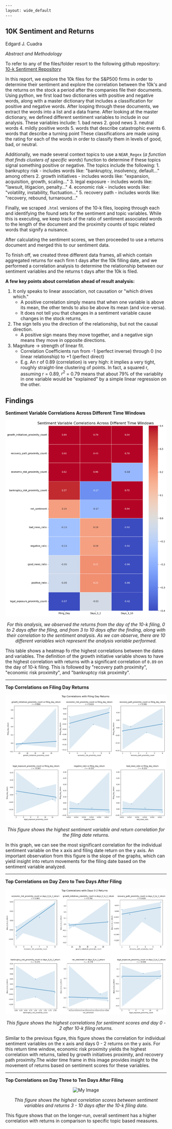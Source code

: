```
---
layout: wide_default
---        
```

## 10K Sentiment and Returns

Edgard J. Cuadra

_Abstract and Methodology_

To refer to any of the files/folder resort to the following github repository: [10-k Sentiment Repository](https://github.com/edgardjcuadra/asgn-05-edgardjcuadra)


In this report, we explore the 10k files for the S&P500 firms in order to determine their sentiment and explore the correlation between the 10k's and the returns on the stock a period after the companies file their documents. Using python, we first load two dictionaries with positive and negative words, along with a master dictionary that includes a classification for positive and negative words. After looping through these documents, we extract the words into a list and a data frame. After looking at the master dictionary, we defined different sentiment variables to include in our analysis. These variables include:
    1. bad news
    2. good news
    3. neutral words
    4. mildly positive words
    5. words that describe catastrophic events
    6. words that describe a turning point
These classifications are made using the rating for each of the words in order to classify them in levels of good, bad, or neutral.

Additionally, we made several context topics to use a ```NEAR_Regex``` (_a function that finds clusters of specific words_) function to determine if these topics signal something positive or negative. The topics include the following:
    1. bankruptcy risk - includes words like: "bankruptcy, insolvency, default..." among others
    2. growth initiatives - includes words like: "expansion, acquisition, growth, scaling..."
    3. legal exposure - includes words like: "lawsuit, litigacion, penalty..."
    4. economic risk - includes words like: "volatility, instability, fluctuation..."
    5. recovery path - includes words like: "recovery, rebound, turnaround..."

Finally, we scraped ```.html``` versions of the 10-k files, looping through each and identifying the found sets for the sentiment and topic variables. 
While this is executing, we keep track of the ratio of sentiment associated words to the length of the document and the proximity counts of topic related words that signify a nuisance. 

After calculating the sentiment scores, we then proceeded to use a returns document and merged this to our sentiment data. 

To finish off, we created three different data frames, all which contain aggregated returns for each firm t days after the 10k filling date, and we performed a correlation analysis to determine the relationship between our sentiment variables and the returns t days after the 10k is filed.

**A few key points about correlation ahead of result analysis:**


1. It only speaks to linear association, not causation or "which drives which."
    - A positive correlation simply means that when one variable is above its mean, the other tends to also be above its mean (and vice-versa).
    - It does not tell you that changes in a sentiment variable cause changes in the stock returns.
2. The sign tells you the direction of the relationship, but not the causal direction.
    - A positive sign means they move together, and a negative sign means they move in opposite directions.
3. Magniture -> strength of linear fit.
    - Correlation Coefficients run from -1 (perfect inverse) through 0 (no linear relationship) to +1 (perfect direct)
    - E.g. An r of 0.89 (correlation) is very high: it implies a very tight, roughly straight-line clustering of points. In fact, a squared r, assuming r = 0.89, $r^{2}$ = 0.79 means that about 79% of the variablity in one variable would be "explained" by a simple linear regression on the other.


## Findings

**Sentiment Variable Correlations Across Different Time Windows**

<p align = "center">
    <img src="images/output7.png" alt = "My Image" width = auto height = auto/>
</p>

<p align = "center" style = "font-style: italic">
For this analysis, we observed the returns from the day of the 10-k filing, 0 to 2 days after the filing, and from 3 to 10 days after the finding, along with their correlation to the sentiment analysis.
As we can observe, there are 10 different variables wich represent the analysis variable performed.
</p>

This table shows a heatmap fo rthe highest correlations between the dates and variables. The definition of the growth initiative variable shows to have the highest correlation with returns with a significant correlation of ```0.89``` on the day of 10-k filing. This is followed by "recovery path proximity", "economic risk proximity", and "bankruptcy risk proximity".

---
**Top Correlations on Filing Day Returns**

<p align = "center">
    <img src="images/output4.png" alt = "My Image" width = auto height = auto/>
</p>

<p align = "center" style = "font-style: italic">
This figure shows the highest sentiment variable and return correlation for the filing date returns.
</p>

In this graph, we can see the most significant correlation for the individual sentiment variable on the x axis and filing date return on the y axis.
An important observation from this figure is the slope of the graphs, which can yield insight into return movements for the filing date based on the sentiment variable analyzed.

---
**Top Correlations on Day Zero to Two Days After Filing**
<p align = "center">
    <img src="images/output5.png" alt = "My Image" width = auto height = auto/>
</p>

<p align = "center" style = "font-style: italic">
This figure shows the highest correlations for sentiment scores and day 0 - 2 after 10-k filing returns.
</p>

Similar to the previous figure, this figure shows the correlation for individual sentiment variables on the x axis and days 0 - 2 returns on the y axis. 
For this return time window, economic risk proximity yields the highest correlation with returns, tailed by growth initiatives proximity, and recovery path proximity.The wider time frame in this image provides insight to the movement of returns based on sentiment scores for these variables. 

---
**Top Correlations on Day Three to Ten Days After Filing**
<p align = "center">
    <img src="output/output6.png" alt = "My Image" width = auto height = auto/>
</p>

<p align = "center" style = "font-style: italic">
This figure shows the highest correlation scores between sentiment variables and returns 3 - 10 days after the 10-k filing date.
</p>

This figure shows that on the longer-run, overall sentiment has a higher correlation with returns in comparison to specific topic based measures.

